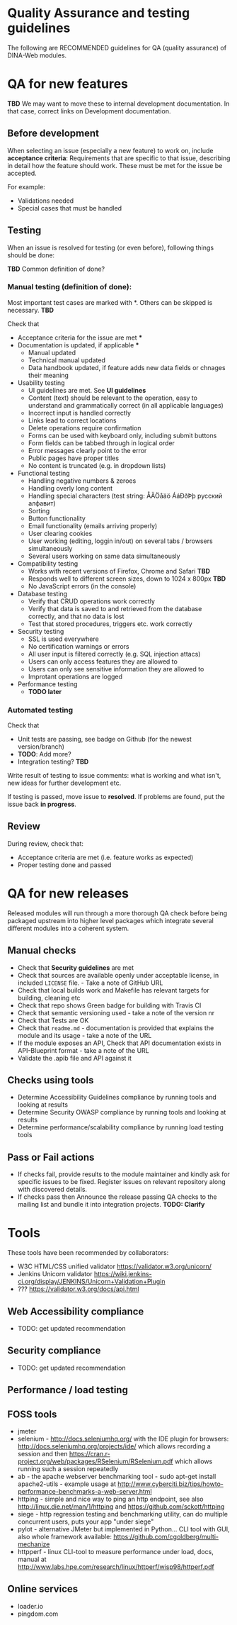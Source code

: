 
# Quality Assurance and testing guidelines

The following are RECOMMENDED guidelines for QA (quality assurance) of DINA-Web modules.

# QA for new features

**TBD** We may want to move these to internal development documentation. In that case, correct links on Development documentation.

## Before development

When selecting an issue (especially a new feature) to work on, include **acceptance criteria**: Requirements that are specific to that issue, describing in detail how the feature should work. These must be met for the issue be accepted.

For example:
- Validations needed
- Special cases that must be handled

## Testing 

When an issue is resolved for testing (or even before), following things should be done:

**TBD** Common definition of done?

### Manual testing (definition of done):

Most important test cases are marked with *. Others can be skipped is necessary. **TBD**

Check that

- Acceptance criteria for the issue are met **\***
- Documentation is updated, if applicable **\***
   - Manual updated
   - Technical manual updated
   - Data handbook updated, if feature adds new data fields or chnages their meaning
- Usability testing
   - UI guidelines are met. See **UI guidelines**
   - Content (text) should be relevant to the operation, easy to understand and grammatically correct (in all applicable languages)
   - Incorrect input is handled correctly
   - Links lead to correct locations
   - Delete operations require confirmation
   - Forms can be used with keyboard only, including submit buttons
   - Form fields can be tabbed through in logical order
   - Error messages clearly point to the error
   - Public pages have proper titles
   - No content is truncated (e.g. in dropdown lists)
- Functional testing
   - Handling negative numbers & zeroes
   - Handling overly long content
   - Handling special characters (test string: ÅÄÖåäö ÁáÐðÞþ русский алфавит)
   - Sorting
   - Button functionality
   - Email functionality (emails arriving properly)
   - User clearing cookies
   - User working (editing, loggin in/out) on several tabs / browsers simultaneously
   - Several users working on same data simultaneously
- Compatibility testing
   - Works with recent versions of Firefox, Chrome and Safari **TBD**
   - Responds well to different screen sizes, down to 1024 x 800px **TBD**
   - No JavaScript errors (in the console)
- Database testing
   - Verify that CRUD operations work correctly
   - Verify that data is saved to and retrieved from the database correctly, and that no data is lost
   - Test that stored procedures, triggers etc. work correctly
- Security testing
   - SSL is used everywhere
   - No certification warnings or errors
   - All user input is filtered correctly (e.g. SQL injection attacs)
   - Users can only access features they are allowed to
   - Users can only see sensitive information they are allowed to
   - Improtant operations are logged
- Performance testing
   - **TODO later**


### Automated testing

Check that

- Unit tests are passing, see badge on Github (for the newest version/branch)
- **TODO**: Add more?
- Integration testing? **TBD**

Write result of testing to issue comments: what is working and what isn't, new ideas for further development etc.

If testing is passed, move issue to **resolved**. If problems are found, put the issue back **in progress**.

## Review

During review, check that:

- Acceptance criteria are met (i.e. feature works as expected)
- Proper testing done and passed

# QA for new releases

Released modules will run through a more thorough QA check before being packaged upstream into higher level packages which integrate several different modules into a coherent system. 

## Manual checks

- Check that **Security guidelines** are met
- Check that sources are available openly under acceptable license, in included `LICENSE` file.  - Take a note of GitHub URL
- Check that local builds work and Makefile has relevant targets for building, cleaning etc
- Check that repo shows Green badge for building with Travis CI
- Check that semantic versioning used - take a note of the version nr
- Check that Tests are OK
- Check that `readme.md` - documentation is provided that explains the module and its usage - take a note of the URL
- If the module exposes an API, Check that API documentation exists in API-Blueprint format - take a note of the URL
- Validate the .apib file and API against it

## Checks using tools
  
- Determine Accessibility Guidelines compliance by running tools and looking at results
- Determine Security OWASP compliance by running tools and looking at results
- Determine performance/scalability compliance by running load testing tools

## Pass or Fail actions
  
- If checks fail, provide results to the module maintainer and kindly ask for specific issues to be fixed. Register issues on relevant repository along with discovered details.
- If checks pass then Announce the release passing QA checks to the mailing list and bundle it into integration projects. **TODO: Clarify**

# Tools

These tools have been recommended by collaborators:

- W3C HTML/CSS unified validator https://validator.w3.org/unicorn/
- Jenkins Unicorn validator https://wiki.jenkins-ci.org/display/JENKINS/Unicorn+Validation+Plugin
- ??? https://validator.w3.org/docs/api.html

## Web Accessibility compliance

- TODO: get updated recommendation

## Security compliance

- TODO: get updated recommendation

## Performance / load testing

## FOSS tools

  - jmeter
  - selenium - http://docs.seleniumhq.org/ with the IDE plugin for browsers: http://docs.seleniumhq.org/projects/ide/ which allows recording a session and then https://cran.r-project.org/web/packages/RSelenium/RSelenium.pdf which allows running such a session repeatedly
  - ab - the apache webserver benchmarking tool - sudo apt-get install apache2-utils - example usage at http://www.cyberciti.biz/tips/howto-performance-benchmarks-a-web-server.html
  - httping - simple and nice way to ping an http endpoint, see also http://linux.die.net/man/1/httping and https://github.com/sckott/httping
  - siege - http regression testing and benchmarking utility, can do multiple concurrent users, puts your app "under siege"
  - pylot - alternative JMeter but implemented in Python... CLI tool with GUI, also whole framework available: https://github.com/cgoldberg/multi-mechanize
  - httpperf - linux CLI-tool to measure performance under load, docs, manual at http://www.labs.hpe.com/research/linux/httperf/wisp98/httperf.pdf
  
## Online services

  - loader.io
  - pingdom.com
  
